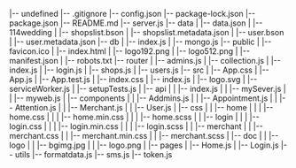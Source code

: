 |-- undefined
    |-- .gitignore
    |-- config.json
    |-- package-lock.json
    |-- package.json
    |-- README.md
    |-- server.js
    |-- data
    |   |-- data.json
    |   |-- 114wedding
    |       |-- shopslist.bson
    |       |-- shopslist.metadata.json
    |       |-- user.bson
    |       |-- user.metadata.json
    |-- db
    |   |-- index.js
    |   |-- mongo.js
    |-- public
    |   |-- favicon.ico
    |   |-- index.html
    |   |-- logo192.png
    |   |-- logo512.png
    |   |-- manifest.json
    |   |-- robots.txt
    |-- router
    |   |-- admins.js
    |   |-- collection.js
    |   |-- index.js
    |   |-- login.js
    |   |-- shops.js
    |   |-- users.js
    |-- src
    |   |-- App.css
    |   |-- App.js
    |   |-- App.test.js
    |   |-- index.css
    |   |-- index.js
    |   |-- logo.svg
    |   |-- serviceWorker.js
    |   |-- setupTests.js
    |   |-- api
    |   |   |-- index.js
    |   |   |-- mySever.js
    |   |   |-- myweb.js
    |   |-- components
    |   |   |-- Addmins.js
    |   |   |-- Appointment.js
    |   |   |-- Attention.js
    |   |   |-- Merchant.js
    |   |   |-- User.js
    |   |-- css
    |   |   |-- home
    |   |   |   |-- home.css
    |   |   |   |-- home.min.css
    |   |   |   |-- home.scss
    |   |   |-- login
    |   |   |   |-- login.css
    |   |   |   |-- login.min.css
    |   |   |   |-- login.scss
    |   |   |-- merchant
    |   |       |-- merchant.css
    |   |       |-- merchant.min.css
    |   |       |-- merchant.scss
    |   |-- doc
    |   |   |-- logo
    |   |       |-- bgimg.jpg
    |   |       |-- logo.png
    |   |-- pages
    |       |-- Home.js
    |       |-- Login.js
    |-- utils
        |-- formatdata.js
        |-- sms.js
        |-- token.js
